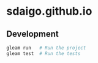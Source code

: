 # sdaigo.github.io

## Development

```sh
gleam run   # Run the project
gleam test  # Run the tests
```